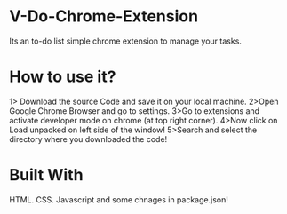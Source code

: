 # V-Do-Chrome-Extension

Its an to-do list simple chrome extension to manage your tasks. 

# How to use it?

1> Download the source Code and save it on your local machine.
2>Open Google Chrome Browser and go to settings.
3>Go to extensions and activate developer mode on chrome (at top right corner).
4>Now click on Load unpacked on left side of the window!
5>Search and select the directory where you downloaded the code!

# Built With

HTML.  CSS. Javascript and some chnages in package.json!
